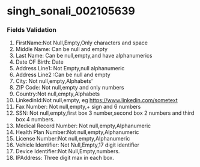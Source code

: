 # singh_sonali_002105639

### Fields Validation
1.  FirstName:Not Null,Empty,Only characters and space
2.  Middle Name: Can be null and empty
3.  Last Name: Can be null,empty,and have alphanumerics
4.  Date OF Birth: Date
5.  Address Line1: Not Empty,null alphanumeric
6.  Address Line2 :Can be null and empty
7.  City: Not null,empty,Alphabets'
8.  ZIP Code: Not null,empty and only numbers
9.  Country:Not null,empty,Alphabets
10.  LinkedinId:Not null,empty, eg https://www.linkedin.com/sometext
11.  Fax Number: Not null,empty,+ sign and 6 numbers
12.  SSN: Not null,empty,first box 3 number,second box 2 numbers and third box 4 numbers.
13.  Medical Record Number: Not null,empty,Alphanumeric
14.  Health Plan Number:Not null,empty,Alphanumeric
15.  License Number:Not null,empty,Alphanumeric
16.  Vehicle Identifier: Not Null,Empty,17 digit identifier
17.  Device Identifier:Not Null,Empty,numbers.
18.  IPAddress: Three digit max in each box.
